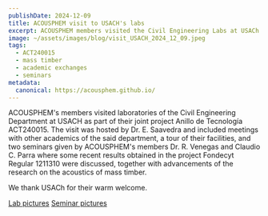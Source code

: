```yaml
---
publishDate: 2024-12-09
title: ACOUSPHEM visit to USACH's labs
excerpt: ACOUSPHEM members visited the Civil Engineering Labs at USACh.
image: ~/assets/images/blog/visit_USACH_2024_12_09.jpeg
tags:
  - ACT240015
  - mass timber
  - academic exchanges
  - seminars
metadata:
  canonical: https://acousphem.github.io/
---
```


ACOUSPHEM's members visited laboratories of the Civil Engineering Department at USACH as part of their joint project Anillo de Tecnología ACT240015. The visit was hosted by Dr. E. Saavedra and included meetings with other academics of the said department, a tour of their facilities, and two seminars given by ACOUSPHEM's members Dr. R. Venegas and Claudio C. Parra where some recent results obtained in the project Fondecyt Regular 1211310 were discussed, together with advancements of the research on the acoustics of mass timber. 

We thank USACh for their warm welcome.

[Lab pictures](https://www.instagram.com/p/DEDs743Pktk/?utm_source=ig_web_copy_link&igsh=MzRlODBiNWFlZA==)
[Seminar pictures](https://www.instagram.com/p/DDfxPGzPm72/?utm_source=ig_web_copy_link&igsh=MzRlODBiNWFlZA==)